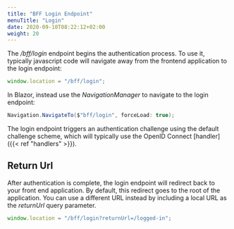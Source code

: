 ```yaml
---
title: "BFF Login Endpoint"
menuTitle: "Login"
date: 2020-09-10T08:22:12+02:00
weight: 20
---
```


The */bff/login* endpoint begins the authentication process. To use it, typically javascript code will navigate away from the frontend application to the login endpoint:
 
```js
window.location = "/bff/login";
```

In Blazor, instead use the *NavigationManager* to navigate to the login endpoint:

```cs
Navigation.NavigateTo($"bff/login", forceLoad: true);
```

The login endpoint triggers an authentication challenge using the default challenge scheme, which will typically use the OpenID Connect [handler]({{< ref "handlers" >}}).

## Return Url
After authentication is complete, the login endpoint will redirect back to your front end application. By default, this redirect goes to the root of the application. You can use a different URL instead by including a local URL as the *returnUrl* query parameter. 
```js
window.location = "/bff/login?returnUrl=/logged-in";
```
